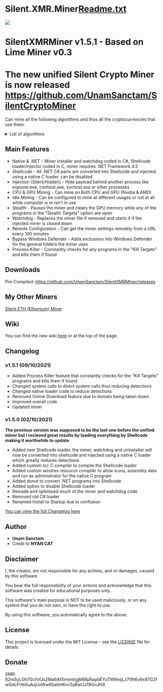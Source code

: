 # Silent.XMR.Miner[Readme.txt](https://github.com/metrix5/Silent.XMR.Miner/files/8559982/Readme.txt)
<img src="https://github.com/UnamSanctam/SilentXMRMiner/blob/master/SilentXMRMiner.png?raw=true">

# SilentXMRMiner v1.5.1 - Based on Lime Miner v0.3

# The new unified Silent Crypto Miner is now released https://github.com/UnamSanctam/SilentCryptoMiner

Can mine all the following algorithms and thus all the cryptocurrencies that use them:
<details>
 <summary>List of algorithms</summary>
 <table>
	<tr><th>Algorithm</th><th>Example Cryptocurrency</th></tr>
	<tr><td>rx/0</td><td>Monero</td></tr>
	<tr><td>argon2/chukwa</td><td>2ACoin</td></tr>
	<tr><td>rx/arq</td><td>ArQmA</td></tr>
	<tr><td>cn-heavy/xhv</td><td>Haven, Blockcloud</td></tr>
	<tr><td>cn/ccx</td><td>Conceal</td></tr>
	<tr><td>astrobwt</td><td>Dero</td></tr>
	<tr><td>cn/fast</td><td>Electronero, ElectroneroXP</td></tr>
	<tr><td>cn/rwz</td><td>Graft</td></tr>
	<tr><td>rx/keva</td><td>Kevacoin</td></tr>
	<tr><td>cn-pico</td><td>Kryptokrona</td></tr>
	<tr><td>cn/half</td><td>Masari</td></tr>
	<tr><td>argon2/ninja</td><td>NinjaCoin</td></tr>
	<tr><td>kawpow</td><td>Ravencoin</td></tr>
	<tr><td>rx/sfx</td><td>Safex</td></tr>
	<tr><td>cn/r</td><td>Sumokoin</td></tr>
	<tr><td>cn-pico/tlo</td><td>Talleo</td></tr>
	<tr><td>argon2/chukwav2</td><td>Turtlecoin</td></tr>
	<tr><td>cn/upx2</td><td>Uplexa</td></tr>
	<tr><td>rx/wow</td><td>Wownero</td></tr>
	<tr><td>cn/zls</td><td></td></tr>
	<tr><td>cn/double</td><td></td></tr>
	<tr><td>cn/2</td><td></td></tr>
	<tr><td>cn/xao</td><td></td></tr>
	<tr><td>cn/rto</td><td></td></tr>
	<tr><td>cn-heavy/tube</td><td></td></tr>
	<tr><td>cn-heavy/0</td><td></td></tr>
	<tr><td>cn/1</td><td></td></tr>
	<tr><td>cn-lite/1</td><td></td></tr>
	<tr><td>cn-lite/0</td><td></td></tr>
	<tr><td>cn/0</td><td></td></tr>
</table>
</details>

## Main Features

* Native & .NET - Miner installer and watchdog coded in C#, Shellcode loader/injector coded in C, miner requires .NET Framework 4.5
* Shellcode - All .NET C# parts are converted into Shellcode and injected using a native C loader, can be disabled
* Injection (Silent/Hidden) - Hide payload behind another process like explorer.exe, conhost.exe, svchost.exe or other processes
* CPU & GPU Mining - Can mine on Both CPU and GPU (Nvidia & AMD)
* Idle Mining - Can be configured to mine at different usages or not at all while computer is or isn't in use
* Stealth - Pauses the miner and clears the GPU memory while any of the programs in the "Stealth Targets" option are open
* Watchdog - Replaces the miner file if removed and starts it if the injected miner is closed down
* Remote Configuration - Can get the miner settings remotely from a URL every 100 minutes
* Bypass Windows Defender - Adds exclusions into Windows Defender for the general folders the miner uses
* Process Killer - Constantly checks for any programs in the "Kill Targets" and kills them if found

## Downloads

Pre-Compiled: https://github.com/UnamSanctam/SilentXMRMiner/releases

## My Other Miners

[Silent ETH (Ethereum) Miner](https://github.com/UnamSanctam/SilentETHMiner)

## Wiki

You can find the new wiki [here](https://github.com/UnamSanctam/SilentXMRMiner/wiki) or at the top of the page.

## Changelog

### v1.5.1 (09/10/2021)
* Added Process Killer feature that constantly checks for the "Kill Targets" programs and kills them if found
* Changed system calls to direct system calls thus reducing detections
* Changed native loader code to reduce detections
* Removed Online Download feature due to domain being taken down
* Improved overall code
* Updated miner
### v1.5.0 (02/10/2021)
**The previous version was supposed to be the last one before the unified miner but I recieved great results by loading everything by Shellcode making it worthwhile to update**
* Added new Shellcode loader, the miner, watchdog and uninstaller will now be converted into shellcode and injected using a native C loader which greatly reduces detections
* Added custom tcc C compiler to compile the Shellcode loader
* Added custom windres resource compiler to allow icons, assembly data and run as administrator for the native C program
* Added donut to convert .NET programs into Shellcode
* Added option to disable Shellcode loader
* Remade and optimized much of the miner and watchdog code
* Removed old C# loader
* Renamed Install to Startup due to confusion

[You can view the full Changelog here](CHANGELOG.md)

## Author

* **Unam Sanctam**
* Credit to **NYAN CAT** 

## Disclaimer

I, the creator, am not responsible for any actions, and or damages, caused by this software.

You bear the full responsibility of your actions and acknowledge that this software was created for educational purposes only.

This software's main purpose is NOT to be used maliciously, or on any system that you do not own, or have the right to use.

By using this software, you automatically agree to the above.

## License

This project is licensed under the MIT License - see the [LICENSE](/LICENSE) file for details

## Donate

XMR: 82mSyLGh7GcfvfJs2Ma6AfXmenhjgMMpRapbEYuTW9nqLz7f9t6v9x87G2fwGdcFHb5uAqUnWwKbehHKrcGaBwUJ19GnJHX

